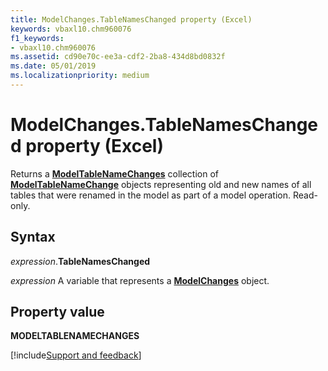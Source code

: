 ```yaml
---
title: ModelChanges.TableNamesChanged property (Excel)
keywords: vbaxl10.chm960076
f1_keywords:
- vbaxl10.chm960076
ms.assetid: cd90e70c-ee3a-cdf2-2ba8-434d8bd0832f
ms.date: 05/01/2019
ms.localizationpriority: medium
---
```



# ModelChanges.TableNamesChanged property (Excel)

Returns a **[ModelTableNameChanges](Excel.modeltablenamechanges.md)** collection of **[ModelTableNameChange](Excel.modeltablenamechange.md)** objects representing old and new names of all tables that were renamed in the model as part of a model operation. Read-only.


## Syntax

_expression_.**TableNamesChanged**

_expression_ A variable that represents a **[ModelChanges](Excel.modelchanges.md)** object.


## Property value

**MODELTABLENAMECHANGES**



[!include[Support and feedback](~/includes/feedback-boilerplate.md)]